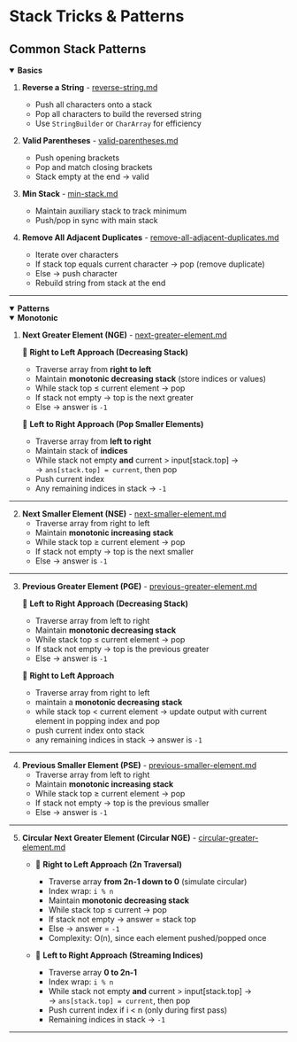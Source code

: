 # Stack Tricks & Patterns

## Common Stack Patterns

<details open>
<summary> <strong>Basics</strong> </summary>

1. **Reverse a String** - [reverse-string.md](../problems/basics/reverse-string.md)
    - Push all characters onto a stack
    - Pop all characters to build the reversed string
    - Use `StringBuilder` or `CharArray` for efficiency


2. **Valid Parentheses** - [valid-parentheses.md](../problems/basics/valid-parentheses.md)
    - Push opening brackets
    - Pop and match closing brackets
    - Stack empty at the end → valid


3. **Min Stack** - [min-stack.md](../problems/basics/min-stack.md)
     - Maintain auxiliary stack to track minimum
    - Push/pop in sync with main stack


4. **Remove All Adjacent Duplicates** - [remove-all-adjacent-duplicates.md](../problems/basics/remove-all-adjacent-duplicates.md)
    - Iterate over characters
    - If stack top equals current character → pop (remove duplicate)
    - Else → push character
    - Rebuild string from stack at the end

</details>

---

<details open>
<summary> <strong>Patterns</strong> </summary>
<details open>
<summary><strong>Monotonic</strong></summary>

1. **Next Greater Element (NGE)** - [next-greater-element.md](../problems/patterns/monotonic/next-greater-element.md)

   🔹 **Right to Left Approach (Decreasing Stack)**  
   - Traverse array from **right to left**
   - Maintain **monotonic decreasing stack** (store indices or values)
   - While stack top ≤ current element → pop
   - If stack not empty → top is the next greater
   - Else → answer is `-1`

   🔹 **Left to Right Approach (Pop Smaller Elements)**
   - Traverse array from **left to right**
   - Maintain stack of **indices**
   - While stack not empty **and** current > input[stack.top] →  
     → `ans[stack.top] = current`, then pop
   - Push current index
   - Any remaining indices in stack → `-1`
---

2. **Next Smaller Element (NSE)** - [next-smaller-element.md](../problems/patterns/monotonic/next-smaller-element.md)
   - Traverse array from right to left
   - Maintain **monotonic increasing stack**
   - While stack top ≥ current element → pop
   - If stack not empty → top is the next smaller
   - Else → answer is `-1`

---

3. **Previous Greater Element (PGE)** - [previous-greater-element.md](../problems/patterns/monotonic/previous-greater-element.md)
   
   🔹 **Left to Right Approach (Decreasing Stack)**
   - Traverse array from left to right
   - Maintain **monotonic decreasing stack**
   - While stack top ≤ current element → pop
   - If stack not empty → top is the previous greater
   - Else → answer is `-1`

   🔹 **Right to Left Approach** 
   - Traverse array from right to left
   - maintain a **monotonic decreasing stack**
   - while stack top < current element -> update output with current element in popping index and pop 
   - push current index onto stack
   - any remaining indices in stack -> answer is `-1`

---

4. **Previous Smaller Element (PSE)** - [previous-smaller-element.md](../problems/patterns/monotonic/previous-smaller-element.md)
   - Traverse array from left to right
   - Maintain **monotonic increasing stack**
   - While stack top ≥ current element → pop
   - If stack not empty → top is the previous smaller
   - Else → answer is `-1`
---

5. **Circular Next Greater Element (Circular NGE)** - [circular-greater-element.md](../problems/patterns/monotonic/circular-next-greater-element.md)

   - 🔹 **Right to Left Approach (2n Traversal)**
     - Traverse array **from 2n-1 down to 0** (simulate circular)
     - Index wrap: `i % n`
     - Maintain **monotonic decreasing stack**
     - While stack top ≤ current → pop
     - If stack not empty → answer = stack top
     - Else → answer = `-1`
     - Complexity: O(n), since each element pushed/popped once


   - 🔹 **Left to Right Approach (Streaming Indices)**
     - Traverse array **0 to 2n-1**
     - Index wrap: `i % n`
     - While stack not empty **and** current > input[stack.top] →  
     → `ans[stack.top] = current`, then pop
     - Push current index if i < n (only during first pass)
     - Remaining indices in stack → `-1`

---

</details>
</details>